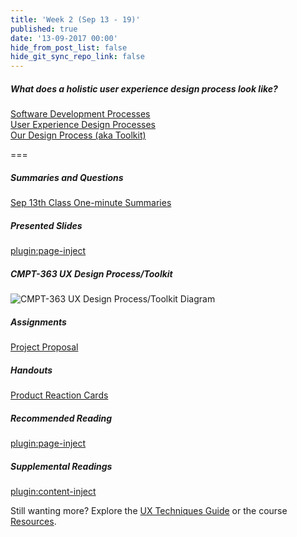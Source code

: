 ```yaml
---
title: 'Week 2 (Sep 13 - 19)'
published: true
date: '13-09-2017 00:00'
hide_from_post_list: false
hide_git_sync_repo_link: false
---
```


##### What does a holistic user experience design process look like?
[Software Development Processes](https://www.swipe.to/9967fp?p=2rXR1F3mH)  
[User Experience Design Processes](https://www.swipe.to/9967fp?p=bhT4QfB2J)  
[Our Design Process (aka Toolkit)](https://www.swipe.to/9967fp?p=1Mb9rDTJS)  

===

##### Summaries and Questions  
[Sep 13th Class One-minute Summaries](https://canvas.sfu.ca/courses/36662/assignments/267537)

##### Presented Slides  
[plugin:page-inject](/slide-decks/week-02)

##### CMPT-363 UX Design Process/Toolkit
![CMPT-363 UX Design Process/Toolkit Diagram](/images/ux-design-process-v4.png)

##### Assignments
[Project Proposal](https://canvas.sfu.ca/courses/36662/assignments/267529)   

##### Handouts
[Product Reaction Cards](https://canvas.sfu.ca/courses/36662/files/folder/Handouts/Product%20Reaction%20Cards)  

##### Recommended Reading  
[plugin:page-inject](/required-readings/week-02)

##### Supplemental Readings  
[plugin:content-inject](/ux-techniques/what-does-a-holistic-user-experience-design-process-look-like/user-centered-design)   

Still wanting more? Explore the [UX Techniques Guide](../../ux-techniques) or the course [Resources](../../resources).
